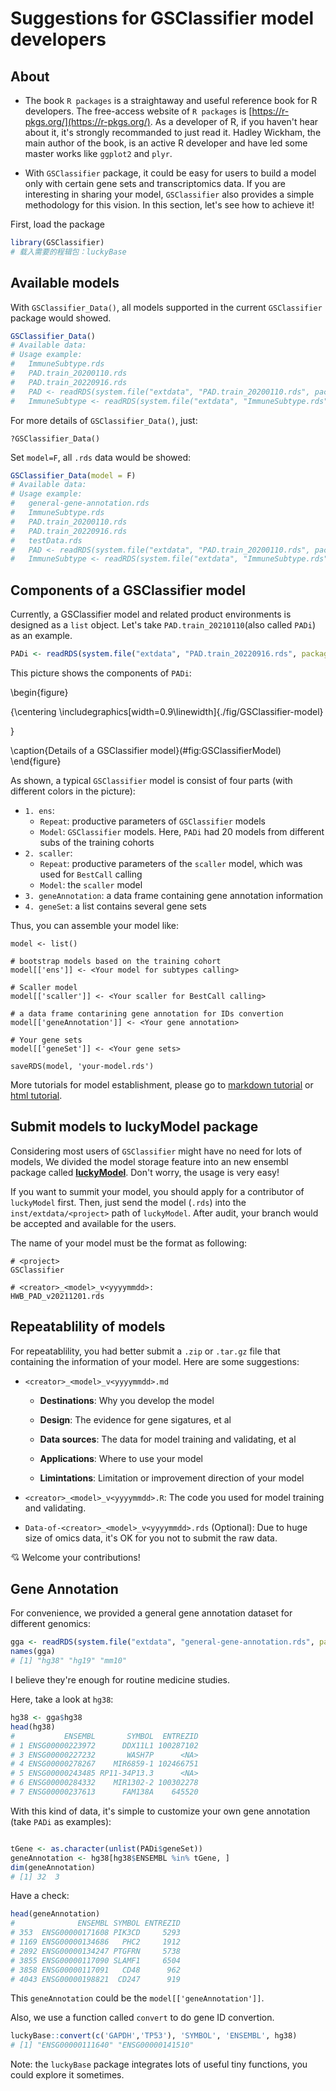 



# Suggestions for GSClassifier model developers


## About

+ The book `R packages` is a straightaway and useful reference book for R developers. The free-access website of `R packages` is [https://r-pkgs.org/](https://r-pkgs.org/). As a developer of R, if you haven't hear about it, it's strongly recommanded to just read it. Hadley Wickham, the main author of the book, is an active R developer and have led some master works like `ggplot2` and `plyr`.

+ With `GSClassifier` package, it could be easy for users to build a model only with certain gene sets and transcriptomics data. If you are interesting in sharing your model, `GSClassifier` also provides a simple methodology for this vision. In this section, let's see how to achieve it!

First, load the package


```r
library(GSClassifier)
# 载入需要的程辑包：luckyBase
```

## Available models

With `GSClassifier_Data()`, all models supported in the current `GSClassifier` package would showed.


```r
GSClassifier_Data()
# Available data:
# Usage example:
#   ImmuneSubtype.rds 
#   PAD.train_20200110.rds 
#   PAD.train_20220916.rds 
#   PAD <- readRDS(system.file("extdata", "PAD.train_20200110.rds", package = "GSClassifier")) 
#   ImmuneSubtype <- readRDS(system.file("extdata", "ImmuneSubtype.rds", package = "GSClassifier"))
```

For more details of `GSClassifier_Data()`, just:

```
?GSClassifier_Data()
```

Set `model=F`, all `.rds` data would be showed:


```r
GSClassifier_Data(model = F)
# Available data:
# Usage example:
#   general-gene-annotation.rds 
#   ImmuneSubtype.rds 
#   PAD.train_20200110.rds 
#   PAD.train_20220916.rds 
#   testData.rds 
#   PAD <- readRDS(system.file("extdata", "PAD.train_20200110.rds", package = "GSClassifier")) 
#   ImmuneSubtype <- readRDS(system.file("extdata", "ImmuneSubtype.rds", package = "GSClassifier"))
```



## Components of a GSClassifier model

Currently, a GSClassifier model and related product environments is designed as a `list` object. Let's take `PAD.train_20210110`(also called `PADi`) as an example.


```r
PADi <- readRDS(system.file("extdata", "PAD.train_20220916.rds", package = "GSClassifier")) 
```


This picture shows the components of `PADi`:

\begin{figure}

{\centering \includegraphics[width=0.9\linewidth]{./fig/GSClassifier-model} 

}

\caption{Details of a GSClassifier model}(\#fig:GSClassifierModel)
\end{figure}

As shown, a typical `GSClassifier` model is consist of four parts (with different colors in the picture):

+ `1. ens`: 
  + `Repeat`: productive parameters of `GSClassifier` models
  + `Model`: `GSClassifier` models. Here, `PADi` had 20 models from different subs of the training cohorts
+ `2. scaller`: 
  + `Repeat`: productive parameters of the `scaller` model, which was used for `BestCall` calling
  + `Model`: the `scaller` model
+ `3. geneAnnotation`: a data frame containing gene annotation information
+ `4. geneSet`: a list contains several gene sets

Thus, you can assemble your model like:

```
model <- list()

# bootstrap models based on the training cohort
model[['ens']] <- <Your model for subtypes calling>

# Scaller model
model[['scaller']] <- <Your scaller for BestCall calling>

# a data frame contarining gene annotation for IDs convertion
model[['geneAnnotation']] <- <Your gene annotation>

# Your gene sets
model[['geneSet']] <- <Your gene sets>

saveRDS(model, 'your-model.rds')

```

More tutorials for model establishment, please go to [markdown tutorial](https://github.com/huangwb8/GSClassifier/wiki/Model-establishment) or [html tutorial](http://htmlpreview.github.io/?https://raw.githubusercontent.com/wiki/huangwb8/GSClassifier/Model-establishment.html).

## Submit models to luckyModel package 

Considering most users of `GSClassifier` might have no need for lots of models, We divided the model storage feature into an new ensembl package called [**luckyModel**](https://github.com/huangwb8/luckyModel). Don't worry, the usage is very easy!

If you want to summit your model, you should apply for a contributor of `luckyModel` first. Then, just send the model (`.rds`) into the `inst/extdata/<project>` path of `luckyModel`. After audit, your branch would be accepted and available for the users. 

The name of your model must be the format as following:

```
# <project>
GSClassifier

# <creator>_<model>_v<yyyymmdd>:
HWB_PAD_v20211201.rds
```

## Repeatablility of models

For repeatablility, you had better submit a `.zip` or `.tar.gz` file that containing the information of your model. Here are some suggestions:  

+ `<creator>_<model>_v<yyyymmdd>.md`

  + **Destinations**: Why you develop the model

  + **Design**: The evidence for gene sigatures, et al

  + **Data sources**: The data for model training and validating, et al

  + **Applications**: Where to use your model

  + **Limintations**: Limitation or improvement direction of your model

+ `<creator>_<model>_v<yyyymmdd>.R`: The code you used for model training and validating. 

+ `Data-of-<creator>_<model>_v<yyyymmdd>.rds` (Optional): Due to huge size of omics data, it's OK for you not to submit the raw data.

:cupid: Welcome your contributions!

## Gene Annotation

For convenience, we provided a general gene annotation dataset for different genomics:


```r
gga <- readRDS(system.file("extdata", "general-gene-annotation.rds", package = "GSClassifier"))
names(gga)
# [1] "hg38" "hg19" "mm10"
```

I believe they're enough for routine medicine studies.

Here, take a look at `hg38`:


```r
hg38 <- gga$hg38
head(hg38)
#           ENSEMBL       SYMBOL  ENTREZID
# 1 ENSG00000223972      DDX11L1 100287102
# 3 ENSG00000227232       WASH7P      <NA>
# 4 ENSG00000278267    MIR6859-1 102466751
# 5 ENSG00000243485 RP11-34P13.3      <NA>
# 6 ENSG00000284332    MIR1302-2 100302278
# 7 ENSG00000237613      FAM138A    645520
```

With this kind of data, it's simple to customize your own gene annotation (take `PADi` as examples):


```r

tGene <- as.character(unlist(PADi$geneSet))
geneAnnotation <- hg38[hg38$ENSEMBL %in% tGene, ]
dim(geneAnnotation)
# [1] 32  3
```

Have a check:


```r
head(geneAnnotation)
#              ENSEMBL SYMBOL ENTREZID
# 353  ENSG00000171608 PIK3CD     5293
# 1169 ENSG00000134686   PHC2     1912
# 2892 ENSG00000134247 PTGFRN     5738
# 3855 ENSG00000117090 SLAMF1     6504
# 3858 ENSG00000117091   CD48      962
# 4043 ENSG00000198821  CD247      919
```

This `geneAnnotation` could be the `model[['geneAnnotation']]`.

Also, we use a function called `convert` to do gene ID convertion.


```r
luckyBase::convert(c('GAPDH','TP53'), 'SYMBOL', 'ENSEMBL', hg38)
# [1] "ENSG00000111640" "ENSG00000141510"
```

Note: the `luckyBase` package integrates lots of useful tiny functions, you could explore it sometimes.



